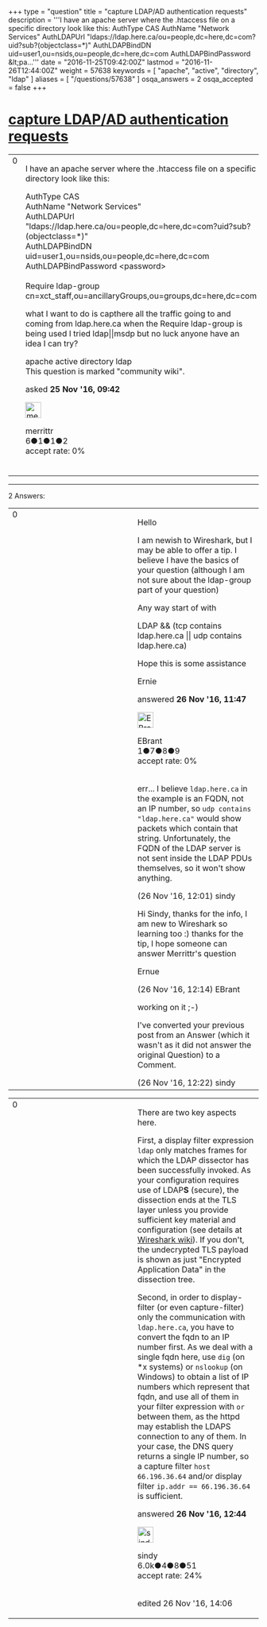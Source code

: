+++
type = "question"
title = "capture LDAP/AD authentication requests"
description = '''I have an apache server where the .htaccess file on a specific directory look like this: AuthType CAS AuthName &quot;Network Services&quot; AuthLDAPUrl &quot;ldaps://ldap.here.ca/ou=people,dc=here,dc=com?uid?sub?(objectclass=*)&quot; AuthLDAPBindDN uid=user1,ou=nsids,ou=people,dc=here,dc=com AuthLDAPBindPassword &amp;lt;pa...'''
date = "2016-11-25T09:42:00Z"
lastmod = "2016-11-26T12:44:00Z"
weight = 57638
keywords = [ "apache", "active", "directory", "ldap" ]
aliases = [ "/questions/57638" ]
osqa_answers = 2
osqa_accepted = false
+++

<div class="headNormal">

# [capture LDAP/AD authentication requests](/questions/57638/capture-ldapad-authentication-requests)

</div>

<div id="main-body">

<div id="askform">

<table id="question-table" style="width:100%;"><colgroup><col style="width: 50%" /><col style="width: 50%" /></colgroup><tbody><tr class="odd"><td style="width: 30px; vertical-align: top"><div class="vote-buttons"><div id="post-57638-score" class="post-score" title="current number of votes">0</div><div id="favorite-count" class="favorite-count"></div></div></td><td><div id="item-right"><div class="question-body"><p>I have an apache server where the .htaccess file on a specific directory look like this:</p><p>AuthType CAS<br />
AuthName "Network Services"<br />
AuthLDAPUrl "ldaps://ldap.here.ca/ou=people,dc=here,dc=com?uid?sub?(objectclass=*)"<br />
AuthLDAPBindDN uid=user1,ou=nsids,ou=people,dc=here,dc=com<br />
AuthLDAPBindPassword &lt;password&gt;<br />
<br />
Require ldap-group cn=xct_staff,ou=ancillaryGroups,ou=groups,dc=here,dc=com<br />
</p><p>what I want to do is capthere all the traffic going to and coming from ldap.here.ca when the Require ldap-group is being used I tried ldap||msdp but no luck anyone have an idea I can try?</p></div><div id="question-tags" class="tags-container tags">apache active directory ldap</div><div id="question-controls" class="post-controls"><div class="community-wiki">This question is marked "community wiki".</div></div><div class="post-update-info-container"><div class="post-update-info post-update-info-user"><p>asked <strong>25 Nov '16, 09:42</strong></p><img src="https://secure.gravatar.com/avatar/4537d314d22bc237cef6559c45b6d0ee?s=32&amp;d=identicon&amp;r=g" class="gravatar" width="32" height="32" alt="merrittr&#39;s gravatar image" /><p>merrittr<br />
<span class="score" title="6 reputation points">6</span><span title="1 badges"><span class="badge1">●</span><span class="badgecount">1</span></span><span title="1 badges"><span class="silver">●</span><span class="badgecount">1</span></span><span title="2 badges"><span class="bronze">●</span><span class="badgecount">2</span></span><br />
<span class="accept_rate" title="Rate of the user&#39;s accepted answers">accept rate:</span> <span title="merrittr has no accepted answers">0%</span> </br></br></p></div></div><div id="comments-container-57638" class="comments-container"></div><div id="comment-tools-57638" class="comment-tools"></div><div class="clear"></div><div id="comment-57638-form-container" class="comment-form-container"></div><div class="clear"></div></div></td></tr></tbody></table>

------------------------------------------------------------------------

<div class="tabBar">

<span id="sort-top"></span>

<div class="headQuestions">

2 Answers:

</div>

</div>

<span id="57647"></span>

<div id="answer-container-57647" class="answer">

<table style="width:100%;"><colgroup><col style="width: 50%" /><col style="width: 50%" /></colgroup><tbody><tr class="odd"><td style="width: 30px; vertical-align: top"><div class="vote-buttons"><div id="post-57647-score" class="post-score" title="current number of votes">0</div></div></td><td><div class="item-right"><div class="answer-body"><p>Hello</p><p>I am newish to Wireshark, but I may be able to offer a tip. I believe I have the basics of your question (although I am not sure about the ldap-group part of your question)</p><p>Any way start of with</p><p>LDAP &amp;&amp; (tcp contains ldap.here.ca || udp contains ldap.here.ca)</p><p>Hope this is some assistance</p><p>Ernie</p></div><div class="answer-controls post-controls"></div><div class="post-update-info-container"><div class="post-update-info post-update-info-user"><p>answered <strong>26 Nov '16, 11:47</strong></p><img src="https://secure.gravatar.com/avatar/ff39c11ae2cb05528da757366e76d84b?s=32&amp;d=identicon&amp;r=g" class="gravatar" width="32" height="32" alt="EBrant&#39;s gravatar image" /><p>EBrant<br />
<span class="score" title="1 reputation points">1</span><span title="7 badges"><span class="badge1">●</span><span class="badgecount">7</span></span><span title="8 badges"><span class="silver">●</span><span class="badgecount">8</span></span><span title="9 badges"><span class="bronze">●</span><span class="badgecount">9</span></span><br />
<span class="accept_rate" title="Rate of the user&#39;s accepted answers">accept rate:</span> <span title="EBrant has no accepted answers">0%</span> </br></br></p></div></div><div id="comments-container-57647" class="comments-container"><span id="57649"></span><div id="comment-57649" class="comment"><div id="post-57649-score" class="comment-score"></div><div class="comment-text"><p>err... I believe <code>ldap.here.ca</code> in the example is an FQDN, not an IP number, so <code>udp contains "ldap.here.ca"</code> would show packets which contain that string. Unfortunately, the FQDN of the LDAP server is not sent inside the LDAP PDUs themselves, so it won't show anything.</p></div><div id="comment-57649-info" class="comment-info"><span class="comment-age">(26 Nov '16, 12:01)</span> sindy</div></div><span id="57651"></span><div id="comment-57651" class="comment"><div id="post-57651-score" class="comment-score"></div><div class="comment-text"><p>Hi Sindy, thanks for the info, I am new to Wireshark so learning too :) thanks for the tip, I hope someone can answer Merrittr's question</p><p>Ernue</p></div><div id="comment-57651-info" class="comment-info"><span class="comment-age">(26 Nov '16, 12:14)</span> EBrant</div></div><span id="57652"></span><div id="comment-57652" class="comment"><div id="post-57652-score" class="comment-score"></div><div class="comment-text"><p>working on it ;-)</p><p>I've converted your previous post from an Answer (which it wasn't as it did not answer the original Question) to a Comment.</p></div><div id="comment-57652-info" class="comment-info"><span class="comment-age">(26 Nov '16, 12:22)</span> sindy</div></div></div><div id="comment-tools-57647" class="comment-tools"></div><div class="clear"></div><div id="comment-57647-form-container" class="comment-form-container"></div><div class="clear"></div></div></td></tr></tbody></table>

</div>

<span id="57653"></span>

<div id="answer-container-57653" class="answer">

<table style="width:100%;"><colgroup><col style="width: 50%" /><col style="width: 50%" /></colgroup><tbody><tr class="odd"><td style="width: 30px; vertical-align: top"><div class="vote-buttons"><div id="post-57653-score" class="post-score" title="current number of votes">0</div></div></td><td><div class="item-right"><div class="answer-body"><p>There are two key aspects here.</p><p>First, a display filter expression <code>ldap</code> only matches frames for which the LDAP dissector has been successfully invoked. As your configuration requires use of LDAP<strong>S</strong> (secure), the dissection ends at the TLS layer unless you provide sufficient key material and configuration (see details at <a href="https://wiki.wireshark.org/SSL">Wireshark wiki</a>). If you don't, the undecrypted TLS payload is shown as just "Encrypted Application Data" in the dissection tree.</p><p>Second, in order to display-filter (or even capture-filter) only the communication with <code>ldap.here.ca</code>, you have to convert the fqdn to an IP number first. As we deal with a single fqdn here, use <code>dig</code> (on *x systems) or <code>nslookup</code> (on Windows) to obtain a list of IP numbers which represent that fqdn, and use all of them in your filter expression with <code>or</code> between them, as the httpd may establish the LDAPS connection to any of them. In your case, the DNS query returns a single IP number, so a capture filter <code>host 66.196.36.64</code> and/or display filter <code>ip.addr == 66.196.36.64</code> is sufficient.</p></div><div class="answer-controls post-controls"></div><div class="post-update-info-container"><div class="post-update-info post-update-info-user"><p>answered <strong>26 Nov '16, 12:44</strong></p><img src="https://secure.gravatar.com/avatar/00fc6e2633725bd871ff636f0175eabc?s=32&amp;d=identicon&amp;r=g" class="gravatar" width="32" height="32" alt="sindy&#39;s gravatar image" /><p>sindy<br />
<span class="score" title="6049 reputation points"><span>6.0k</span></span><span title="4 badges"><span class="badge1">●</span><span class="badgecount">4</span></span><span title="8 badges"><span class="silver">●</span><span class="badgecount">8</span></span><span title="51 badges"><span class="bronze">●</span><span class="badgecount">51</span></span><br />
<span class="accept_rate" title="Rate of the user&#39;s accepted answers">accept rate:</span> <span title="sindy has 110 accepted answers">24%</span> </br></br></p></div><div class="post-update-info post-update-info-edited"><p>edited 26 Nov '16, 14:06</p></div></div><div id="comments-container-57653" class="comments-container"></div><div id="comment-tools-57653" class="comment-tools"></div><div class="clear"></div><div id="comment-57653-form-container" class="comment-form-container"></div><div class="clear"></div></div></td></tr></tbody></table>

</div>

<div class="paginator-container-left">

</div>

</div>

</div>

